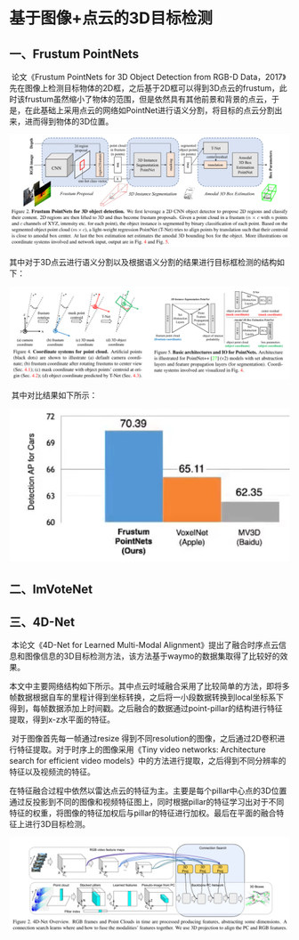# 基于图像+点云的3D目标检测

## 一、Frustum PointNets

​		论文《Frustum PointNets for 3D Object Detection from RGB-D Data，2017》先在图像上检测目标物体的2D框，之后基于2D框可以得到3D点云的frustum，此时该frustum虽然缩小了物体的范围，但是依然具有其他前景和背景的点云，于是，在此基础上采用点云的网络如PointNet进行语义分割，将目标的点云分割出来，进而得到物体的3D位置。

![image-20220217183057953](../document/images/image-20220217183057953.png)

​		其中对于3D点云进行语义分割以及根据语义分割的结果进行目标框检测的结构如下：

![image-20220217183450505](../document/images/image-20220217183450505.png)

​		其中对比结果如下所示：

![image-20220217183705365](../document/images/image-20220217183705365.png)

## 二、ImVoteNet		



## 三、4D-Net

​		本论文《4D-Net for Learned Multi-Modal Alignment》提出了融合时序点云信息和图像信息的3D目标检测方法，该方法基于waymo的数据集取得了比较好的效果。

​		本文中主要网络结构如下所示。其中点云时域融合采用了比较简单的方法，即将多帧数据根据自车的里程计得到坐标转换，之后将一小段数据转换到local坐标系下得到，每帧数据添加上时间戳。之后融合的数据通过point-pillar的结构进行特征提取，得到x-z水平面的特征。

​		对于图像首先每一帧通过resize 得到不同resolution的图像，之后通过2D卷积进行特征提取。对于时序上的图像采用《Tiny video networks: Architecture search for efficient video models》中的方法进行提取，之后得到不同分辨率的特征以及视频流的特征。

​		在特征融合过程中依然以雷达点云的特征为主。主要是每个pillar中心点的3D位置通过反投影到不同的图像和视频特征图上，同时根据pillar的特征学习出对于不同特征的权重，将图像的特征加权后与pillar的特征进行加权。最后在平面的融合特征上进行3D目标检测。

![image-20220402154558026](../document/images/image-20220402154558026.png)




